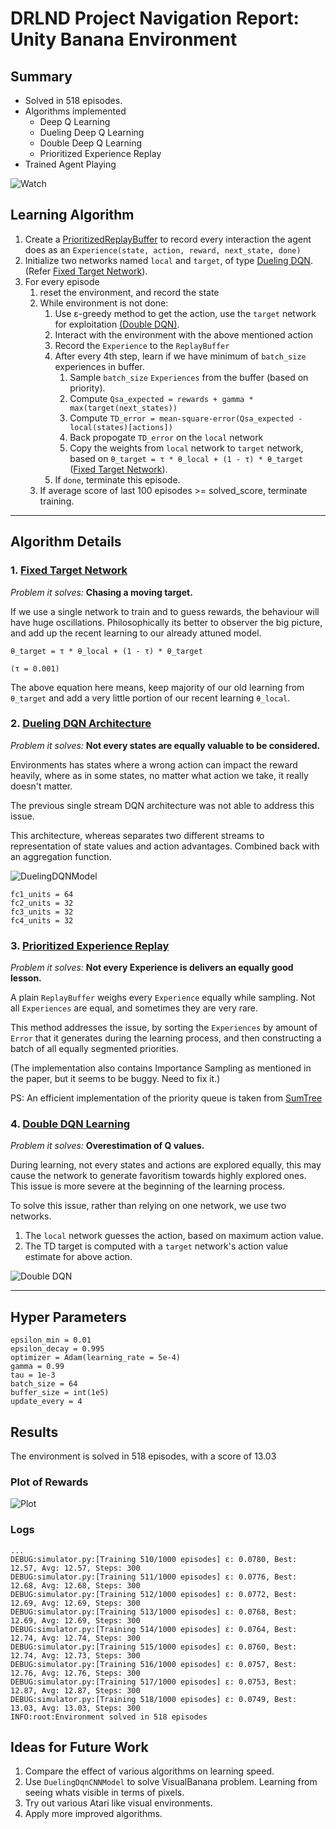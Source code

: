 # DRLND Project Navigation Report: Unity Banana Environment

## Summary

* Solved in 518 episodes.
* Algorithms implemented
   - Deep Q Learning 
   - Dueling Deep Q Learning
   - Double Deep Q Learning
   - Prioritized Experience Replay
* Trained Agent Playing

![Watch](reports/banana/2018-09-02.gif)

## Learning Algorithm

1. Create a [PrioritizedReplayBuffer](#prioritized-experience-replay) to record every interaction the agent does as an `Experience(state, action, reward, next_state, done)`
2. Initialize two networks named `local` and `target`, of type [Dueling DQN](#dueling-dqn-model). (Refer [Fixed Target Network](#fixed-target-network)).
3. For every episode
    1. reset the environment, and record the state
    2. While environment is not done:
        1. Use ε-greedy method to get the action, use the `target` network for exploitation [(Double DQN)](#double-dqn).
        2. Interact with the environment with the above mentioned action
        3. Record the `Experience` to the `ReplayBuffer`
        4. After every 4th step, learn if we have minimum of `batch_size` experiences in buffer.
            1. Sample `batch_size` `Experiences` from the buffer (based on priority).
            2. Compute `Qsa_expected = rewards + gamma * max(target(next_states))`
            3. Compute `TD_error = mean-square-error(Qsa_expected - local(states)[actions])`
            4. Back propogate `TD_error` on the `local` network
            5. Copy the weights from `local` network to `target` network, based on `θ_target = τ * θ_local + (1 - τ) * θ_target` ([Fixed Target Network](#fixed-target-network)).
        5. If `done`, terminate this episode.
    3. If average score of last 100 episodes >= solved_score, terminate training.

***

## Algorithm Details

### 1. [Fixed Target Network](#fixed-target-network)

_Problem it solves:_ **Chasing a moving target.**

If we use a single network to train and to guess rewards, the behaviour will have huge oscillations.
Philosophically its better to observer the big picture, and add up the recent learning to our already attuned model.

`θ_target = τ * θ_local + (1 - τ) * θ_target`
 
`(τ = 0.001)`

The above equation here means, keep majority of our old learning from `θ_target` and add a very little portion of our recent learning `θ_local`.

### 2. [Dueling DQN Architecture](#dueling-dqn-model)

_Problem it solves:_ **Not every states are equally valuable to be considered.**

Environments has states where a wrong action can impact the reward heavily, where as in some states,
no matter what action we take, it really doesn't matter.

The previous single stream DQN architecture was not able to address this issue. 

This architecture, whereas separates two different streams to representation of state values 
and action advantages. Combined back with an aggregation function.

![DuelingDQNModel](reports/resources/DuelingDqnModel.png)

```
fc1_units = 64
fc2_units = 32
fc3_units = 32
fc4_units = 32
```

### 3. [Prioritized Experience Replay](#prioritized-experience-replay)

_Problem it solves:_ **Not every Experience is delivers an equally good lesson.**

A plain `ReplayBuffer` weighs every `Experience` equally while sampling. 
Not all `Experiences` are equal, and sometimes they are very rare.

This method addresses the issue, by sorting the `Experiences` by amount of `Error` that it generates during the learning process,
and then constructing a batch of all equally segmented priorities.

(The implementation also contains Importance Sampling as mentioned in the paper, 
but it seems to be buggy. Need to fix it.)

PS: An efficient implementation of the priority queue is taken from [SumTree](https://github.com/jaara/AI-blog/blob/master/SumTree.py)

### 4. [Double DQN Learning](#double-dqn)

_Problem it solves:_ **Overestimation of Q values.**

During learning, not every states and actions are explored equally, 
this may cause the network to generate favoritism towards highly explored ones.
This issue is more severe at the beginning of the learning process.

To solve this issue, rather than relying on one network, we use two networks.
1. The `local` network guesses the action, based on maximum action value.
2. The TD target is computed with a `target` network's action value estimate for above action.

![Double DQN](reports/resources/double_dqn.png)   

***

## Hyper Parameters
```
epsilon_min = 0.01
epsilon_decay = 0.995
optimizer = Adam(learning_rate = 5e-4)
gamma = 0.99
tau = 1e-3
batch_size = 64
buffer_size = int(1e5)
update_every = 4
```

## Results

The environment is solved in 518 episodes, with a score of 13.03

### Plot of Rewards
![Plot](reports/banana/2018-09-02.png)

### Logs

```
...
DEBUG:simulator.py:[Training 510/1000 episodes] ε: 0.0780, Best: 12.57, Avg: 12.57, Steps: 300
DEBUG:simulator.py:[Training 511/1000 episodes] ε: 0.0776, Best: 12.68, Avg: 12.68, Steps: 300
DEBUG:simulator.py:[Training 512/1000 episodes] ε: 0.0772, Best: 12.69, Avg: 12.69, Steps: 300
DEBUG:simulator.py:[Training 513/1000 episodes] ε: 0.0768, Best: 12.69, Avg: 12.69, Steps: 300
DEBUG:simulator.py:[Training 514/1000 episodes] ε: 0.0764, Best: 12.74, Avg: 12.74, Steps: 300
DEBUG:simulator.py:[Training 515/1000 episodes] ε: 0.0760, Best: 12.74, Avg: 12.73, Steps: 300
DEBUG:simulator.py:[Training 516/1000 episodes] ε: 0.0757, Best: 12.76, Avg: 12.76, Steps: 300
DEBUG:simulator.py:[Training 517/1000 episodes] ε: 0.0753, Best: 12.87, Avg: 12.87, Steps: 300
DEBUG:simulator.py:[Training 518/1000 episodes] ε: 0.0749, Best: 13.03, Avg: 13.03, Steps: 300
INFO:root:Environment solved in 518 episodes
```

## Ideas for Future Work

1. Compare the effect of various algorithms on learning speed.
2. Use `DuelingDqnCNNModel` to solve VisualBanana problem. Learning from seeing whats visible in terms of pixels.
3. Try out various Atari like visual environments.
4. Apply more improved algorithms.